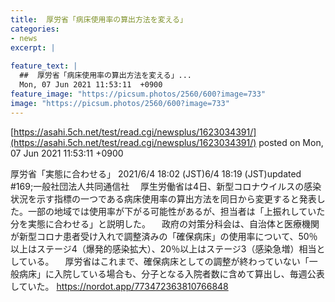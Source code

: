 ```yaml
---
title:  厚労省「病床使用率の算出方法を変える」  
categories:
- news
excerpt: |
  
feature_text: |
  ##  厚労省「病床使用率の算出方法を変える」...
  Mon, 07 Jun 2021 11:53:11  +0900
feature_image: "https://picsum.photos/2560/600?image=733"
image: "https://picsum.photos/2560/600?image=733"
---
```


[https://asahi.5ch.net/test/read.cgi/newsplus/1623034391/](https://asahi.5ch.net/test/read.cgi/newsplus/1623034391/)
posted on Mon, 07 Jun 2021 11:53:11  +0900

<!--more-->

厚労省「実態に合わせる」 2021/6/4 18:02 (JST)6/4 18:19 (JST)updated #169;一般社団法人共同通信社 　厚生労働省は4日、新型コロナウイルスの感染状況を示す指標の一つである病床使用率の算出方法を同日から変更すると発表した。一部の地域では使用率が下がる可能性があるが、担当者は「上振れしていた分を実態に合わせる」と説明した。 　政府の対策分科会は、自治体と医療機関が新型コロナ患者受け入れで調整済みの「確保病床」の使用率について、50％以上はステージ4（爆発的感染拡大）、20％以上はステージ3（感染急増）相当としている。 　厚労省はこれまで、確保病床としての調整が終わっていない「一般病床」に入院している場合も、分子となる入院者数に含めて算出し、毎週公表していた。 https://nordot.app/773472363810766848
